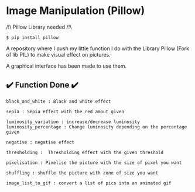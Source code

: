 
# Image Manipulation (Pillow)

/!\ Pillow Library needed /!\

    $ pip install pillow

A repository where I push my little function I do with the Library Pillow (Fork of lib PIL) to make visual effect on pictures.

A graphical interface has been made to use them.

## ✔️ Function Done ✔️

    black_and_white : Black and white effect

    sepia : Sepia effect with the red amout given

    luminosity_variation : increase/decrease luminosity
    luminosity_percentage : Change luminosity depending on the percentage given

    negative : negative effect

    thresholding :  Thresholding effect with the given threshold

    pixelisation : Pixelise the picture with the size of pixel you want

    shuffling : shuffle the picture with zone of size you want

    image_list_to_gif : convert a list of pics into an animated gif
